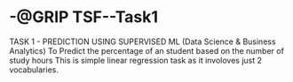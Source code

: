 # -@GRIP TSF--Task1
TASK 1 - PREDICTION USING SUPERVISED ML (Data Science & Business Analytics)
To Predict the percentage of an student based on the number of study hours
This is simple linear regression task as it involoves just 2 vocabularies.

